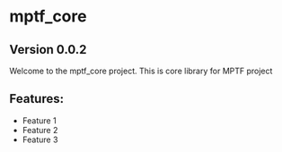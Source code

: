 # mptf_core

## Version 0.0.2

Welcome to the mptf_core project. This is core library for MPTF project

## Features:
- Feature 1
- Feature 2
- Feature 3
